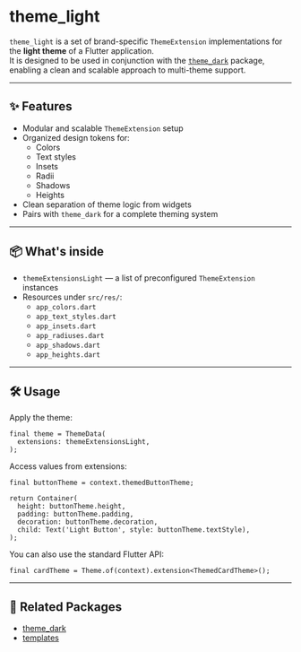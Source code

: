# theme_light

`theme_light` is a set of brand-specific `ThemeExtension` implementations for the **light theme** of a Flutter application.  
It is designed to be used in conjunction with the [`theme_dark`](../theme_dark) package, enabling a clean and scalable approach to multi-theme support.

---

## ✨ Features

- Modular and scalable `ThemeExtension` setup
- Organized design tokens for:
    - Colors
    - Text styles
    - Insets
    - Radii
    - Shadows
    - Heights
- Clean separation of theme logic from widgets
- Pairs with `theme_dark` for a complete theming system

---

## 📦 What's inside

- `themeExtensionsLight` — a list of preconfigured `ThemeExtension` instances
- Resources under `src/res/`:
    - `app_colors.dart`
    - `app_text_styles.dart`
    - `app_insets.dart`
    - `app_radiuses.dart`
    - `app_shadows.dart`
    - `app_heights.dart`

---

## 🛠 Usage

Apply the theme:

```
final theme = ThemeData(
  extensions: themeExtensionsLight,
);
```

Access values from extensions:

```
final buttonTheme = context.themedButtonTheme;

return Container(
  height: buttonTheme.height,
  padding: buttonTheme.padding,
  decoration: buttonTheme.decoration,
  child: Text('Light Button', style: buttonTheme.textStyle),
);
```

You can also use the standard Flutter API:

```
final cardTheme = Theme.of(context).extension<ThemedCardTheme>();
```

---

## 🔗 Related Packages

- [theme_dark](../theme_dark)
- [templates](../templates)
